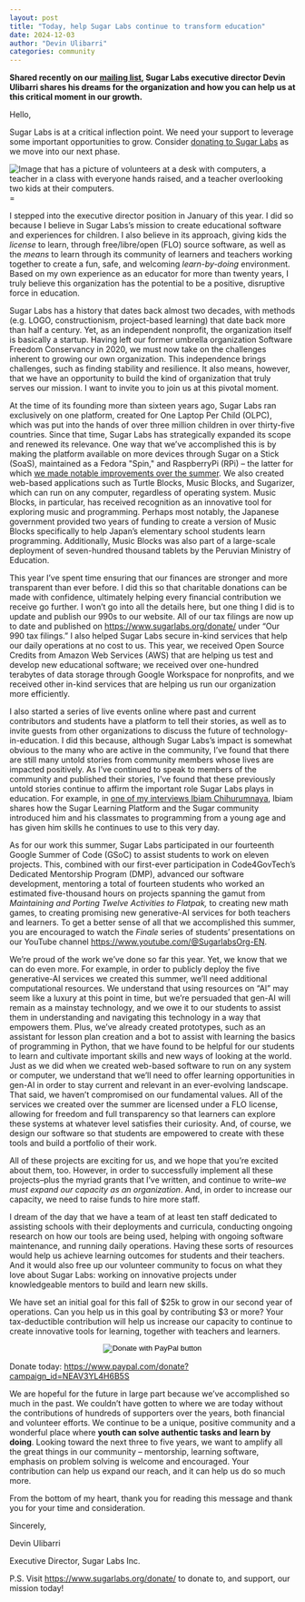 ```yaml
---
layout: post
title: "Today, help Sugar Labs continue to transform education"
date: 2024-12-03
author: "Devin Ulibarri"
categories: community
---
```


**Shared recently on our [mailing list][0], Sugar Labs executive
  director Devin Ulibarri shares his dreams for the organization and
  how you can help us at this critical moment in our growth.**

[0]: https://buttondown.com/sugarlabs

Hello,

Sugar Labs is at a critical inflection point. We need your support to
leverage some important opportunities to grow. Consider [donating
to Sugar Labs][1] as we move into our next phase.

[1]: https://www.paypal.com/donate?campaign_id=NEAV3YL4H6B5S

![Image that has a picture of volunteers at a desk with computers, a
 teacher in a class with everyone hands raised, and a teacher
 overlooking two kids at their
 computers.](https://assets.buttondown.email/images/209eca38-5697-4407-8d46-beb7ce2dc5cb.png?w=960&fit=max)=

I stepped into the executive director position in January of this
year. I did so because I believe in Sugar Labs’s mission to create
educational software and experiences for children. I also believe in
its approach, giving kids the *license* to learn, through
free/libre/open (FLO) source software, as well as the *means*
to learn through its community of learners and teachers working
together to create a fun, safe, and welcoming *learn-by-doing*
environment. Based on my own experience as an educator for more than
twenty years, I truly believe this organization has the potential to
be a positive, disruptive force in education.

Sugar Labs has a history that dates back almost two decades, with
methods (e.g. LOGO, constructionism, project-based learning) that date
back more than half a century. Yet, as an independent nonprofit, the
organization itself is basically a startup. Having left our former
umbrella organization Software Freedom Conservancy in 2020, we must
now take on the challenges inherent to growing our own
organization. This independence brings challenges, such as finding
stability and resilience. It also means, however, that we have an
opportunity to build the kind of organization that truly serves our
mission. I want to invite you to join us at this pivotal moment.

At the time of its founding more than sixteen years ago, Sugar Labs
ran exclusively on one platform, created for One Laptop Per Child
(OLPC), which was put into the hands of over three million children in
over thirty-five countries. Since that time, Sugar Labs has
strategically expanded its scope and renewed its relevance. One way
that we’ve accomplished this is by making the platform available on
more devices through Sugar on a Stick (SoaS), maintained as a Fedora
"Spin," and RaspberryPi (RPi) – the latter for which [we made notable
improvements over the summer][2]. We also created web-based
applications such as Turtle Blocks, Music Blocks, and Sugarizer, which
can run on any computer, regardless of operating system. Music Blocks,
in particular, has received recognition as an innovative tool for
exploring music and programming. Perhaps most notably, the Japanese
government provided two years of funding to create a version of Music
Blocks specifically to help Japan’s elementary school students learn
programming. Additionally, Music Blocks was also part of a large-scale
deployment of seven-hundred thousand tablets by the Peruvian Ministry
of Education.

[2]: https://youtu.be/EW0b5OkxXVs

This year I’ve spent time ensuring that our finances are stronger and
more transparent than ever before. I did this so that charitable
donations can be made with confidence, ultimately helping every
financial contribution we receive go further. I won’t go into all the
details here, but one thing I did is to update and publish our 990s to
our website. All of our tax filings are now up to date and published
on <https://www.sugarlabs.org/donate/> under “Our 990 tax filings.” I
also helped Sugar Labs secure in-kind services that help our daily
operations at no cost to us. This year, we received Open Source
Credits from Amazon Web Services (AWS) that are helping us test and
develop new educational software; we received over one-hundred
terabytes of data storage through Google Workspace for nonprofits, and
we received other in-kind services that are helping us run our
organization more efficiently.

I also started a series of live events online where past and current
contributors and students have a platform to tell their stories, as
well as to invite guests from other organizations to discuss the
future of technology-in-education. I did this because, although Sugar
Labs’s impact is somewhat obvious to the many who are active in the
community, I’ve found that there are still many untold stories from
community members whose lives are impacted positively. As I’ve
continued to speak to members of the community and published their
stories, I’ve found that these previously untold stories continue to
affirm the important role Sugar Labs plays in education. For example,
in [one of my interviews Ibiam Chihurumnaya][3], Ibiam shares how the
Sugar Learning Platform and the Sugar community introduced him and his
classmates to programming from a young age and has given him skills he
continues to use to this very day.

[3]: https://youtu.be/JLsUiVzZ5Z0

As for our work this summer, Sugar Labs participated in our fourteenth
Google Summer of Code (GSoC) to assist students to work on eleven
projects. This, combined with our first-ever participation in
Code4GovTech’s Dedicated Mentorship Program (DMP), advanced our
software development, mentoring a total of fourteen students who
worked an estimated five-thousand hours on projects spanning the gamut
from *Maintaining and Porting Twelve Activities to Flatpak,* to
creating new math games, to creating promising new generative-AI
services for both teachers and learners. To get a better sense of all
that we accomplished this summer, you are encouraged to watch the
*Finale* series of students’ presentations on our YouTube channel
<https://www.youtube.com/@SugarlabsOrg-EN>.

We’re proud of the work we’ve done so far this year. Yet, we know that
we can do even more. For example, in order to publicly deploy the five
generative-AI services we created this summer, we’ll need additional
computational resources. We understand that using resources on “AI”
may seem like a luxury at this point in time, but we’re persuaded that
gen-AI will remain as a mainstay technology, and we owe it to our
students to assist them in understanding and navigating this
technology in a way that empowers them. Plus, we’ve already created
prototypes, such as an assistant for lesson plan creation and a bot to
assist with learning the basics of programming in Python, that we have
found to be helpful for our students to learn and cultivate important
skills and new ways of looking at the world. Just as we did when we
created web-based software to run on any system or computer, we
understand that we’ll need to offer learning opportunities in gen-AI
in order to stay current and relevant in an ever-evolving
landscape. That said, we haven’t compromised on our fundamental
values. All of the services we created over the summer are licensed
under a FLO license, allowing for freedom and full transparency so
that learners can explore these systems at whatever level satisfies
their curiosity. And, of course, we design our software so that
students are empowered to create with these tools and build a
portfolio of their work.

All of these projects are exciting for us, and we hope that you’re
excited about them, too. However, in order to successfully implement
all these projects–plus the myriad grants that I’ve written, and
continue to write–*we must expand our capacity as an
organization*. And, in order to increase our capacity, we need to
raise funds to hire more staff.

I dream of the day that we have a team of at least ten staff dedicated
to assisting schools with their deployments and curricula, conducting
ongoing research on how our tools are being used, helping with ongoing
software maintenance, and running daily operations. Having these sorts
of resources would help us achieve learning outcomes for students and
their teachers. And it would also free up our volunteer community to
focus on what they love about Sugar Labs: working on innovative
projects under knowledgeable mentors to build and learn new skills.

We have set an initial goal for this fall of $25k to grow in our
second year of operations. Can you help us in this goal by
contributing $3 or more? Your tax-deductible contribution will help us
increase our capacity to continue to create innovative tools for
learning, together with teachers and learners.

<form action="https://www.paypal.com/donate" method="post" target="_top">
<input type="hidden" name="campaign_id" value="NEAV3YL4H6B5S" />
<input type="image" style="display:block; margin:0 auto" src="https://www.paypalobjects.com/en_US/i/btn/btn_donateCC_LG.gif" border="0" name="submit" title="Donate to Sugar Labs today" alt="Donate with PayPal button" />
<img alt="" border="0" src="https://www.paypalobjects.com/en_US/i/scr/pixel.gif" width="1" height="1" />
</form>

Donate today: <https://www.paypal.com/donate?campaign_id=NEAV3YL4H6B5S>

We are hopeful for the future in large part because we’ve accomplished
so much in the past. We couldn’t have gotten to where we are today
without the contributions of hundreds of supporters over the years,
both financial and volunteer efforts. We continue to be a unique,
positive community and a wonderful place where <strong>youth can solve
authentic tasks and learn by doing</strong>. Looking toward the next
three to five years, we want to amplify all the great things in our
community – mentorship, learning software, emphasis on problem solving
is welcome and encouraged. Your contribution can help us expand our
reach, and it can help us do so much more.

From the bottom of my heart, thank you for reading this message and
thank you for your time and consideration.

Sincerely,

Devin Ulibarri

Executive Director, Sugar Labs Inc.

P.S. Visit <https://www.sugarlabs.org/donate/> to donate to, and
support, our mission today!